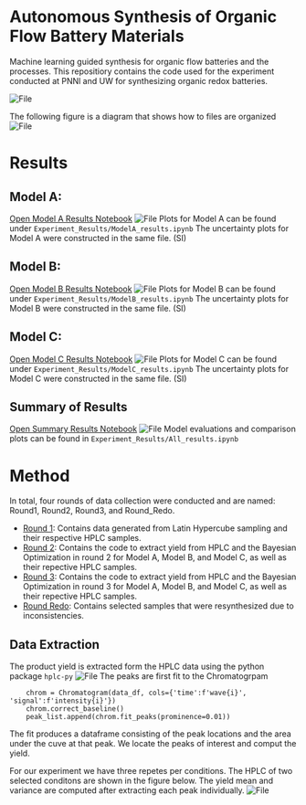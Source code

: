 # Autonomous Synthesis of Organic Flow Battery Materials
Machine learning guided synthesis for organic flow batteries and the processes.
This repositiory contains the code used for the experiment conducted at PNNl and UW for synthesizing organic redox batteries.

![File](figures/Figure1_OfficialStage.png)

The following figure is a diagram that shows how to files are organized
![File](figures/file_structure.png)

# Results 
## Model A:
[Open Model A Results Notebook](Experiment_Results/ModelA_results.ipynb)
![File](figures/ModelA.png)
Plots for Model A can be found under ```Experiment_Results/ModelA_results.ipynb```
The uncertainty plots for Model A were constructed in the same file. (SI)

## Model B:
[Open Model B Results Notebook](Experiment_Results/ModelB_results.ipynb)
![File](figures/ModelB.png)
Plots for Model B can be found under ```Experiment_Results/ModelB_results.ipynb```
The uncertainty plots for Model B were constructed in the same file. (SI)

## Model C: 
[Open Model C Results Notebook](Experiment_Results/ModelC_results.ipynb)
![File](figures/ModelC.png)
Plots for Model C can be found under ```Experiment_Results/ModelC_results.ipynb```
The uncertainty plots for Model C were constructed in the same file. (SI)

## Summary of Results
[Open Summary Results Notebook](Experiment_Results/All_results.ipynb)
![File](figures/ResultsSummary.png)
Model evaluations and comparison plots can be found in ```Experiment_Results/All_results.ipynb```

# Method
In total, four rounds of data collection were conducted and are named: Round1, Round2, Round3, and Round_Redo. 
- [Round 1](Round1): Contains data generated from Latin Hypercube sampling and their respective HPLC samples. 
- [Round 2](Round2): Contains the code to extract yield from HPLC and the Bayesian Optimization in round 2 for Model A, Model B, and Model C, as well as their repective HPLC samples. 
- [Round 3](Round3): Contains the code to extract yield from HPLC and the Bayesian Optimization in round 3 for Model A, Model B, and Model C, as well as their repective HPLC samples. 
- [Round Redo](Round_Redo): Contains selected samples that were resynthesized due to inconsistencies.

## Data Extraction
The product yield is extracted form the HPLC data using the python package ```hplc-py``` 
![File](figures/HPLC.png)
The peaks are first fit to the Chromatogrpam
```
    chrom = Chromatogram(data_df, cols={'time':f'wave{i}', 'signal':f'intensity{i}'})
    chrom.correct_baseline()
    peak_list.append(chrom.fit_peaks(prominence=0.01))
```
The fit produces a dataframe consisting of the peak locations and the area under the cuve at that peak. We locate the peaks of interest and comput the yield.

For our experiment we have three repetes per conditions. The HPLC of two selected conditons are shown in the figure below. The yield mean and variance are computed after extracting each peak individually.
![File](figures/SupFit_repetes.png)

